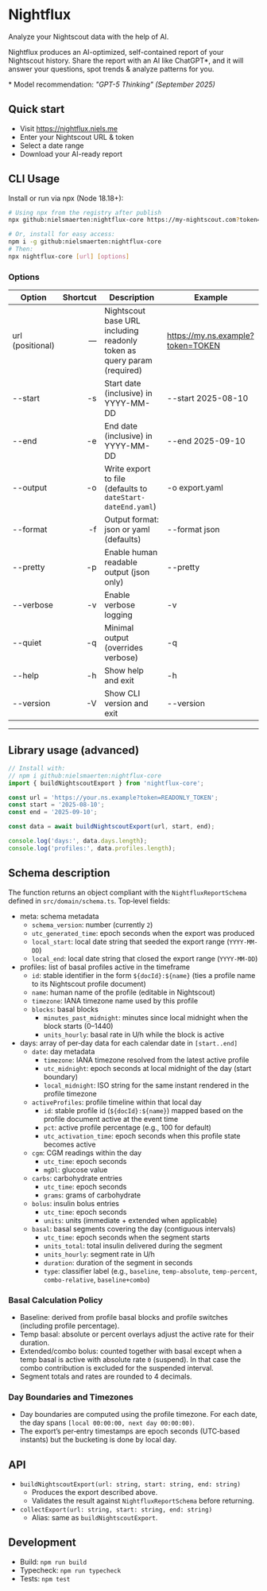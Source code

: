 # Nightflux

Analyze your Nightscout data with the help of AI.

Nightflux produces an AI-optimized, self-contained report of your Nightscout history. 
Share the report with an AI like ChatGPT*, and it will answer your questions, spot trends & analyze patterns for you.

\* Model recommendation: _"GPT-5 Thinking"_  _(September 2025)_

## Quick start

- Visit https://nightflux.niels.me
- Enter your Nightscout URL & token
- Select a date range
- Download your AI-ready report

## CLI Usage

Install or run via npx (Node 18.18+):

```bash
# Using npx from the registry after publish
npx github:nielsmaerten:nightflux-core https://my-nightscout.com?token=abc123 [options]

# Or, install for easy access:
npm i -g github:nielsmaerten:nightflux-core
# Then:
npx nightflux-core [url] [options]
```

### Options

| Option | Shortcut | Description | Example |
| --- | ---: | --- | --- |
| url (positional) | — | Nightscout base URL including readonly token as query param (required) | https://my.ns.example?token=TOKEN |
| --start <date> | -s | Start date (inclusive) in YYYY-MM-DD | --start 2025-08-10 |
| --end <date> | -e | End date (inclusive) in YYYY-MM-DD | --end 2025-09-10 |
| --output <file> | -o | Write export to file (defaults to `dateStart-dateEnd.yaml`) | -o export.yaml |
| --format <type> | -f | Output format: json or yaml (defaults) | --format json |
| --pretty | -p | Enable human readable output (json only) | --pretty |
| --verbose | -v | Enable verbose logging | -v |
| --quiet | -q | Minimal output (overrides verbose) | -q |
| --help | -h | Show help and exit | -h |
| --version | -V | Show CLI version and exit | --version |


---

## Library usage (advanced)

```ts
// Install with: 
// npm i github:nielsmaerten:nightflux-core
import { buildNightscoutExport } from 'nightflux-core';

const url = 'https://your.ns.example?token=READONLY_TOKEN';
const start = '2025-08-10';
const end = '2025-09-10';

const data = await buildNightscoutExport(url, start, end);

console.log('days:', data.days.length);
console.log('profiles:', data.profiles.length);
```

## Schema description

The function returns an object compliant with the `NightfluxReportSchema` defined in `src/domain/schema.ts`. Top‑level fields:

- meta: schema metadata
  - `schema_version`: number (currently `2`)
  - `utc_generated_time`: epoch seconds when the export was produced
  - `local_start`: local date string that seeded the export range (`YYYY-MM-DD`)
  - `local_end`: local date string that closed the export range (`YYYY-MM-DD`)
- profiles: list of basal profiles active in the timeframe
  - `id`: stable identifier in the form `${docId}:${name}` (ties a profile name to its Nightscout profile document)
  - `name`: human name of the profile (editable in Nightscout)
  - `timezone`: IANA timezone name used by this profile
  - `blocks`: basal blocks
    - `minutes_past_midnight`: minutes since local midnight when the block starts (0–1440)
    - `units_hourly`: basal rate in U/h while the block is active
- days: array of per‑day data for each calendar date in `[start..end]`
  - `date`: day metadata
    - `timezone`: IANA timezone resolved from the latest active profile
    - `utc_midnight`: epoch seconds at local midnight of the day (start boundary)
    - `local_midnight`: ISO string for the same instant rendered in the profile timezone
  - `activeProfiles`: profile timeline within that local day
    - `id`: stable profile id (`${docId}:${name}`) mapped based on the profile document active at the event time
    - `pct`: active profile percentage (e.g., 100 for default)
    - `utc_activation_time`: epoch seconds when this profile state becomes active
  - `cgm`: CGM readings within the day
    - `utc_time`: epoch seconds
    - `mgDl`: glucose value
  - `carbs`: carbohydrate entries
    - `utc_time`: epoch seconds
    - `grams`: grams of carbohydrate
  - `bolus`: insulin bolus entries
    - `utc_time`: epoch seconds
    - `units`: units (immediate + extended when applicable)
  - `basal`: basal segments covering the day (contiguous intervals)
    - `utc_time`: epoch seconds when the segment starts
    - `units_total`: total insulin delivered during the segment
    - `units_hourly`: segment rate in U/h
    - `duration`: duration of the segment in seconds
    - `type`: classifier label (e.g., `baseline`, `temp-absolute`, `temp-percent`, `combo-relative`, `baseline+combo`)

### Basal Calculation Policy

- Baseline: derived from profile basal blocks and profile switches (including profile percentage).
- Temp basal: absolute or percent overlays adjust the active rate for their duration.
- Extended/combo bolus: counted together with basal except when a temp basal is active with absolute rate `0` (suspend). In that case the combo contribution is excluded for the suspended interval.
- Segment totals and rates are rounded to 4 decimals.

### Day Boundaries and Timezones

- Day boundaries are computed using the profile timezone. For each date, the day spans `[local 00:00:00, next day 00:00:00)`.
- The export’s per‑entry timestamps are epoch seconds (UTC‑based instants) but the bucketing is done by local day.

## API

- `buildNightscoutExport(url: string, start: string, end: string)`
  - Produces the export described above.
  - Validates the result against `NightfluxReportSchema` before returning.
- `collectExport(url: string, start: string, end: string)`
  - Alias: same as `buildNightscoutExport`.

## Development

- Build: `npm run build`
- Typecheck: `npm run typecheck`
- Tests: `npm test`
